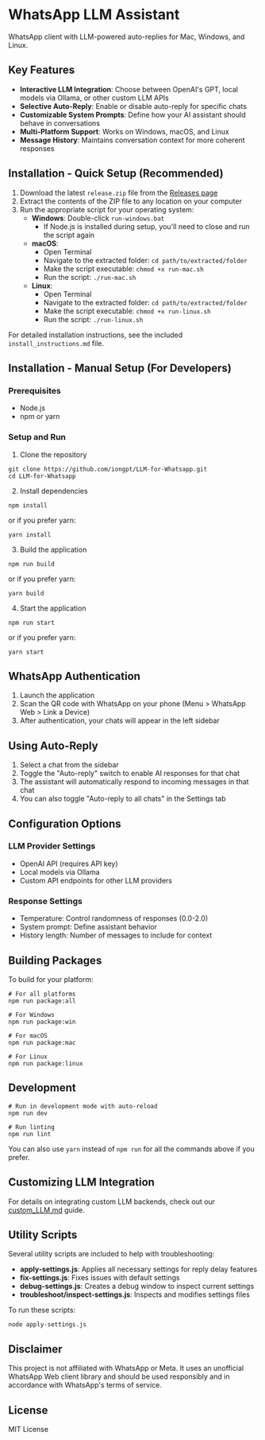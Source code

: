# WhatsApp LLM Assistant

WhatsApp client with LLM-powered auto-replies for Mac, Windows, and Linux.

## Key Features

- **Interactive LLM Integration**: Choose between OpenAI's GPT, local models via Ollama, or other custom LLM APIs
- **Selective Auto-Reply**: Enable or disable auto-reply for specific chats
- **Customizable System Prompts**: Define how your AI assistant should behave in conversations
- **Multi-Platform Support**: Works on Windows, macOS, and Linux
- **Message History**: Maintains conversation context for more coherent responses

## Installation - Quick Setup (Recommended)

1. Download the latest `release.zip` file from the [Releases page](https://github.com/iongpt/LLM-for-Whatsapp/releases)
2. Extract the contents of the ZIP file to any location on your computer
3. Run the appropriate script for your operating system:
   - **Windows**: Double-click `run-windows.bat`
     - If Node.js is installed during setup, you'll need to close and run the script again
   - **macOS**: 
     - Open Terminal
     - Navigate to the extracted folder: `cd path/to/extracted/folder`
     - Make the script executable: `chmod +x run-mac.sh`
     - Run the script: `./run-mac.sh`
   - **Linux**: 
     - Open Terminal
     - Navigate to the extracted folder: `cd path/to/extracted/folder`
     - Make the script executable: `chmod +x run-linux.sh`
     - Run the script: `./run-linux.sh`

For detailed installation instructions, see the included `install_instructions.md` file.

## Installation - Manual Setup (For Developers)

### Prerequisites
- Node.js
- npm or yarn

### Setup and Run

1. Clone the repository
```
git clone https://github.com/iongpt/LLM-for-Whatsapp.git
cd LLM-for-Whatsapp
```

2. Install dependencies
```
npm install
```
or if you prefer yarn:
```
yarn install
```

3. Build the application
```
npm run build
```
or if you prefer yarn:
```
yarn build
```

4. Start the application
```
npm run start
```
or if you prefer yarn:
```
yarn start
```

## WhatsApp Authentication

1. Launch the application
2. Scan the QR code with WhatsApp on your phone (Menu > WhatsApp Web > Link a Device)
3. After authentication, your chats will appear in the left sidebar

## Using Auto-Reply

1. Select a chat from the sidebar
2. Toggle the "Auto-reply" switch to enable AI responses for that chat
3. The assistant will automatically respond to incoming messages in that chat
4. You can also toggle "Auto-reply to all chats" in the Settings tab

## Configuration Options

### LLM Provider Settings
- OpenAI API (requires API key)
- Local models via Ollama
- Custom API endpoints for other LLM providers

### Response Settings
- Temperature: Control randomness of responses (0.0-2.0)
- System prompt: Define assistant behavior
- History length: Number of messages to include for context

## Building Packages

To build for your platform:

```
# For all platforms
npm run package:all

# For Windows
npm run package:win

# For macOS
npm run package:mac

# For Linux
npm run package:linux
```

## Development

```
# Run in development mode with auto-reload
npm run dev

# Run linting
npm run lint
```

You can also use `yarn` instead of `npm run` for all the commands above if you prefer.

## Customizing LLM Integration

For details on integrating custom LLM backends, check out our [custom_LLM.md](custom_LLM.md) guide.

## Utility Scripts

Several utility scripts are included to help with troubleshooting:

- **apply-settings.js**: Applies all necessary settings for reply delay features
- **fix-settings.js**: Fixes issues with default settings
- **debug-settings.js**: Creates a debug window to inspect current settings
- **troubleshoot/inspect-settings.js**: Inspects and modifies settings files

To run these scripts:
```
node apply-settings.js
```

## Disclaimer

This project is not affiliated with WhatsApp or Meta. It uses an unofficial WhatsApp Web client library and should be used responsibly and in accordance with WhatsApp's terms of service.

## License

MIT License